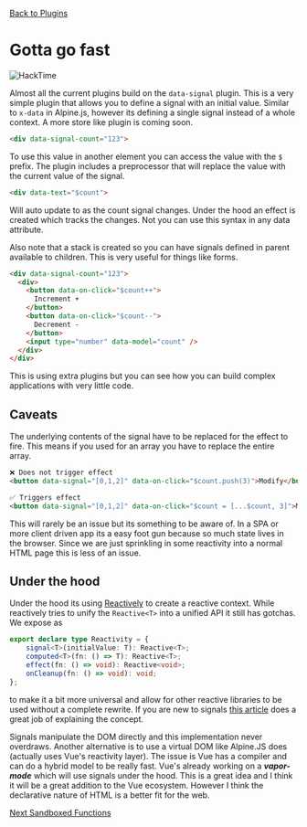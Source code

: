 [Back to Plugins](/docs/overview-plugins)

# Gotta go fast

![HackTime](/static/images/hacktime.gif)

Almost all the current plugins build on the `data-signal` plugin.  This is a very simple plugin that allows you to define a signal with an initial value.  Similar to `x-data` in Alpine.js, however its defining a single signal instead of a whole context.  A more store like plugin is coming soon.

```html
<div data-signal-count="123">
```

To use this value in another element you can access the value with the `$` prefix.  The plugin includes a preprocessor that will replace the value with the current value of the signal.

```html
<div data-text="$count">
```
Will auto update to as the count signal changes.  Under the hood an effect is created which tracks the changes.  Not you can use this syntax in any data attribute.

Also note that a stack is created so you can have signals defined in parent available to children.  This is very useful for things like forms.

```html
<div data-signal-count="123">
  <div>
    <button data-on-click="$count++">
      Increment +
    </button>
    <button data-on-click="$count--">
      Decrement -
    </button>
    <input type="number" data-model="count" />
  </div>
</div>
```

This is using extra plugins but you can see how you can build complex applications with very little code.

## Caveats

The underlying contents of the signal have to be replaced for the effect to fire.  This means if you used for an array you have to replace the entire array.

```html
❌ Does not trigger effect
<button data-signal="[0,1,2]" data-on-click="$count.push(3)">Modify</button>

✅ Triggers effect
<button data-signal="[0,1,2]" data-on-click="$count = [...$count, 3]">Modify</button>
```
This will rarely be an issue but its something to be aware of.  In a SPA or more client driven app its a easy foot gun because so much state lives in the browser.  Since we are just sprinkling in some reactivity into a normal HTML page this is less of an issue.

## Under the hood

Under the hood its using [Reactively](https://github.com/modderme123/reactively) to create a reactive context.   While reactively tries to unify the `Reactive<T>` into a unified API it still has gotchas.  We expose as
```ts
export declare type Reactivity = {
    signal<T>(initialValue: T): Reactive<T>;
    computed<T>(fn: () => T): Reactive<T>;
    effect(fn: () => void): Reactive<void>;
    onCleanup(fn: () => void): void;
};
```
to make it a bit more universal and allow for other reactive libraries to be used without a complete rewrite.  If you are new to signals [this article](https://dev.to/modderme123/super-charging-fine-grained-reactive-performance-47ph) does a great job of explaining the concept.

Signals manipulate the DOM directly and this implementation never overdraws.  Another alternative is to use a virtual DOM like Alpine.JS does (actually uses Vue's reactivity layer).  The issue is Vue has a compiler and can do a hybrid model to be really fast.  Vue's already working on a ***vapor-mode*** which will use signals under the hood.  This is a great idea and I think it will be a great addition to the Vue ecosystem.  However I think the declarative nature of HTML is a better fit for the web.

[Next Sandboxed Functions](/docs/included-plugins-core-sandboxed-functions)